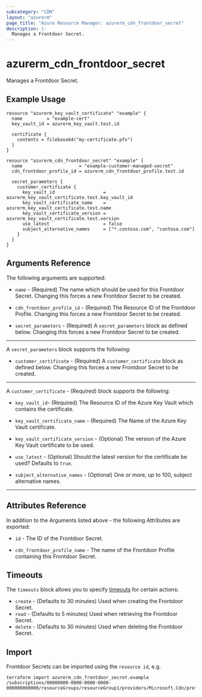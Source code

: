 ```yaml
---
subcategory: "CDN"
layout: "azurerm"
page_title: "Azure Resource Manager: azurerm_cdn_frontdoor_secret"
description: |-
  Manages a Frontdoor Secret.
---
```


# azurerm_cdn_frontdoor_secret

Manages a Frontdoor Secret.

## Example Usage

```hcl
resource "azurerm_key_vault_certificate" "example" {
  name         = "example-cert"
  key_vault_id = azurerm_key_vault.test.id

  certificate {
    contents = filebase64("my-certificate.pfx")
  }
}

resource "azurerm_cdn_frontdoor_secret" "example" {
  name                     = "example-customer-managed-secret"
  cdn_frontdoor_profile_id = azurerm_cdn_frontdoor_profile.test.id

  secret_parameters {
    customer_certificate {
      key_vault_id                  = azurerm_key_vault_certificate.test.key_vault_id
      key_vault_certificate_name    = azurerm_key_vault_certificate.test.name
      key_vault_certificate_version = azurerm_key_vault_certificate.test.version
      use_latest                    = false
      subject_alternative_names     = ["*.contoso.com", "contoso.com"]
    }
  }
}
```

## Arguments Reference

The following arguments are supported:

* `name` - (Required) The name which should be used for this Frontdoor Secret. Changing this forces a new Frontdoor Secret to be created.

* `cdn_frontdoor_profile_id` - (Required) The Resource ID of the Frontdoor Profile. Changing this forces a new Frontdoor Secret to be created.

* `secret_parameters` - (Required) A `secret_parameters` block as defined below. Changing this forces a new Frontdoor Secret to be created.

---

A `secret_parameters` block supports the following:

* `customer_certificate` - (Required) A `customer_certificate` block as defined below. Changing this forces a new Frontdoor Secret to be created.

---

A `customer_certificate` - (Required)  block supports the following:

* `key_vault_id`- (Required) The Resource ID of the Azure Key Vault which contains the certificate.

* `key_vault_certificate_name` - (Required) The Name of the Azure Key Vault certificate.
​​​​​​​​​​​​​​​​​​​​​​​​​​​​​​​​​​​​​​​​​​​​​​​​​​​​​​
* `key_vault_certificate_version` - (Optional) The version of the Azure Key Vault certificate to be used.

* `use_latest` - (Optional) Should the latest version for the certificate be used? Defaults to `true`.

* `subject_alternative_names` - (Optional) One or more, up to 100, subject alternative names.

---

## Attributes Reference

In addition to the Arguments listed above - the following Attributes are exported:

* `id` - The ID of the Frontdoor Secret.

* `cdn_frontdoor_profile_name` - The name of the Frontdoor Profile containing this Frontdoor Secret.

## Timeouts

The `timeouts` block allows you to specify [timeouts](https://www.terraform.io/docs/configuration/resources.html#timeouts) for certain actions:

* `create` - (Defaults to 30 minutes) Used when creating the Frontdoor Secret.
* `read` - (Defaults to 5 minutes) Used when retrieving the Frontdoor Secret.
* `delete` - (Defaults to 30 minutes) Used when deleting the Frontdoor Secret.

## Import

Frontdoor Secrets can be imported using the `resource id`, e.g.

```shell
terraform import azurerm_cdn_frontdoor_secret.example /subscriptions/00000000-0000-0000-0000-000000000000/resourceGroups/resourceGroup1/providers/Microsoft.Cdn/profiles/profile1/secrets/secrets1
```
